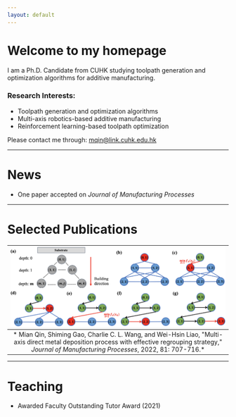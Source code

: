 ```yaml
---
layout: default
---
```


# **Welcome to my homepage**

I am a Ph.D. Candidate from CUHK studying toolpath generation and optimization algorithms for additive manufacturing.  

### **Research Interests:**
- Toolpath generation and optimization algorithms
- Multi-axis robotics-based additive manufacturing
- Reinforcement learning-based toolpath optimization

Please contact me through: mqin@link.cuhk.edu.hk

---
# **News**
- One paper accepted on *Journal of Manufacturing Processes* 


---
# **Selected Publications**
 | <img src="assets/img/multi-axis.jpg" alt="drawing" width="1000"/>  |
 |:--:| 
| * Mian Qin, Shiming Gao, Charlie C. L. Wang, and Wei-Hsin Liao, "Multi-axis direct metal deposition process with effective regrouping strategy," *Journal of Manufacturing Processes*, 2022, 81: 707-716.* |






---
# **Teaching**
- Awarded Faculty Outstanding Tutor Award (2021) 



